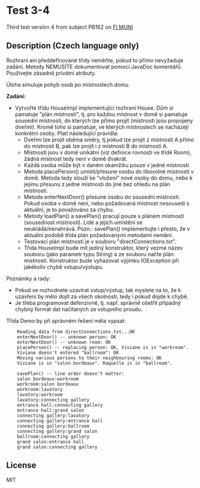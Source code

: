 # Test 3-4
Third test version 4 from subject PB162 on [FI MUNI](https://www.fi.muni.cz/)

## Description (Czech language only)
Rozhraní ani předdefinované třídy neměňte, pokud to přímo nevyžaduje zadání. Metody NEMUSÍTE dokumentovat pomocí JavaDoc komentářů. Používejte zásadně privátní atributy.


Úloha simuluje pohyb osob po místnostech domu.

**Zadání:**

-   Vytvořte třídu HouseImpl implementující rozhraní House. Dům si pamatuje "plán místností", tj. pro každou místnost v domě si pamatuje sousední místnosti, do kterých lze přímo projít (místnosti jsou propojeny dveřmi). Kromě toho si pamatuje, ve kterých místnostech se nacházejí konkrétní osoby. Platí následující pravidla:
     - Dveřmi lze projít oběma směry, tj.pokud lze projít z místnosti A přímo do místnosti B, pak lze projít i z místnosti B do místnosti A.
     - Místnosti jsou v domě unikátní (viz definice rovnosti ve třídě Room), žádná místnost tedy není v domě dvakrát.
    - Každá osoba může být v daném okamžiku pouze v jedné místnosti.
    - Metoda placePerson() umístí/přesune osobu do libovolné místnosti v domě. Metoda tedy slouží ke "vložení" nové osoby do domu, nebo k jejímu přesunu z jedné místnosti do jiné bez ohledu na plán místností.
    - Metoda enterNextDoor() přesune osobu do sousední místnosti. Pokud osoba v domě není, nebo požadovaná místnost nesousedí s aktuální, je to považováno za chybu.
    - Metody loadPlan() a savePlan() pracují pouze s plánem místností (sousednost místností). Lidé a jejich umístění se neukládá/nenahrává. Pozn.: savePlan() implementujte i přesto, že v aktuální podobě třída plán požadovanými metodami nemění.
    - Testovací plán místností je v souboru "directConnections.txt".
    - Třída HouseImpl bude mít jediný konstruktor, který vezme název souboru (jako parametr typu String) a ze souboru načte plán místností. Konstruktor bude vyhazovat výjimku IOException při jakékoliv chybě vstupu/výstupu.

Poznámky a rady:

- Pokud se rozhodnete uzavírat vstup/výstup, tak myslete na to, že k uzavření by mělo dojít za všech okolností, tedy i pokud dojde k chybě.
- Je třeba programovat defenzivně, tj. např. správně ošetřit případný chybný formát dat načítaných ze vstupního proudu.

Třída Demo by při správném řešení měla vypsat:

        Reading data from directConnections.txt...OK
        enterNextDoor() -- unknown person: OK
        enterNextDoor() -- unknown room: OK
        placePerson() -- replacing person: OK, Viviane is in "workroom".
        Viviane doesn't entered "ballroom": OK
        Moving various persons to their neighbouring rooms: OK
        Viviane is in "salon bordeaux". Raquelle is in "ballroom".

        savePlan() -- line order doesn't matter:
        salon bordeaux:workroom
        workroom:salon bordeaux
        workroom:lavatory
        lavatory:workroom
        lavatory:connecting gallery
        entrance hall:connecting gallery
        entrance hall:grand salon
        connecting gallery:lavatory
        connecting gallery:entrance hall
        connecting gallery:ballroom
        connecting gallery:grand salon
        ballroom:connecting gallery
        grand salon:entrance hall
        grand salon:connecting gallery


## License
MIT